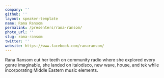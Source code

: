 ```yaml
---
company: ''
github: ''
layout: speaker-template
name: Rana Ransom
permalink: /presenters/rana-ransom/
photo_url: ''
slug: rana-ransom
twitter: ''
website: https://www.facebook.com/ranaransom/
---
```


Rana Ransom cut her teeth on community radio where she explored every genre imaginable, she landed on italodisco, new wave, house, and tek while incorporating Middle Eastern music elements.
